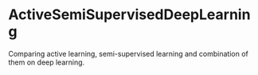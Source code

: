 # ActiveSemiSupervisedDeepLearning
Comparing active learning, semi-supervised learning and combination of them on deep learning.
